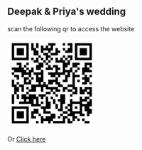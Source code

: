 ## Deepak & Priya's wedding


scan the following qr to access the website 


<!-- ![qr code](./images/qr_code.jpeg) -->
<img src="./images/qr_code.jpeg" alt="qr code" width="200"/>


Or [Click here](https://akanksha493.github.io/wedding_website/)